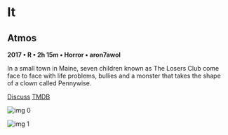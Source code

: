 # It

## Atmos

**2017 • R • 2h 15m • Horror • aron7awol**

In a small town in Maine, seven children known as The Losers Club come face to face with life problems, bullies and a monster that takes the shape of a clown called Pennywise.

[Discuss](https://www.avsforum.com/threads/bass-eq-for-filtered-movies.2995212/post-56759666)  [TMDB](346364)

![img 0](https://i.imgur.com/RfZni6U.jpg)

![img 1](https://i.imgur.com/zM4HnIE.jpg)

